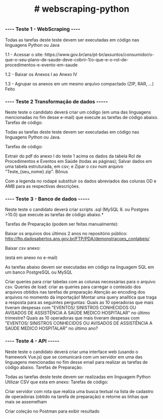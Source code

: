 <h1 align="center"> # webscraping-python <h1>


<h3>---- Teste 1 - WebScraping ----</h3>

<p>Todas as tarefas deste teste devem ser executadas em código nas linguagens Python ou Java</p>

<p>
1.1 - Acessar o site: https://www.gov.br/ans/pt-br/assuntos/consumidor/o-que-o-seu-plano-de-saude-deve-cobrir-1/o-que-e-o-rol-de-procedimentos-e-evento-em-saude

1.2 - Baixar os Anexos I ao Anexo IV

1.3 - Agrupar os anexos em um mesmo arquivo compactado (ZIP, RAR, ...)
Feito
</p>

<h3>---- Teste 2 Transformação de dados -----</h3>

<p>
Neste teste o candidato deverá criar um código (em uma das linguagens mencionadas no fim desse e-mail) que execute as tarefas de código abaixo. Tarefas de código:

Todas as tarefas deste teste devem ser executadas em código nas linguagens Python ou Java.
</p>

<p>
Tarefas de código:

Extrair do pdf do anexo I do teste 1 acima os dados da tabela Rol de Procedimentos e Eventos em Saúde (todas as páginas);
Salvar dados em uma tabela estruturada, em csv;
e Zipar o csv num arquivo "Teste_{seu_nome}.zip".
Bônus

Com a legenda no rodapé substituir os dados abreviados das colunas OD e AMB para as respectivas descrições.

</p>




<h3>---- Teste 3 - Banco de dados -----</h3>

<p>

Neste teste o candidato deverá criar scripts .sql (MySQL 8. ou Postgres >10.0) que execute as tarefas de código abaixo.*

Tarefas de Preparação (podem ser feitas manualmente):

Baixar os arquivos dos últimos 2 anos no repositório público: http://ftp.dadosabertos.ans.gov.br/FTP/PDA/demonstracoes_contabeis/

Baixar csv anexo:

(está em anexo no e-mail)

As tarefas abaixo devem ser executadas em código na linguagem SQL em um banco PostgreSQL ou MySQL

Criar queries para criar tabelas com as colunas necessárias para o arquivo csv.
Queries de load: criar as queries para carregar o conteúdo dos arquivos obtidos nas tarefas de preparação
Atenção ao encoding dos arquivos no momento da importação!
Montar uma query analítica que traga a resposta para as seguintes perguntas:
Quais as 10 operadoras que mais tiveram despesas com "EVENTOS/ SINISTROS CONHECIDOS OU AVISADOS  DE ASSISTÊNCIA A SAÚDE MEDICO HOSPITALAR" no último trimestre?
Quais as 10 operadoras que mais tiveram despesas com "EVENTOS/ SINISTROS CONHECIDOS OU AVISADOS  DE ASSISTÊNCIA A SAÚDE MEDICO HOSPITALAR" no último ano?
</p>

<h3>---- Teste 4 - API -----</h3>

<p>
Neste teste o candidato deverá criar uma interface web (usando o framework Vue.js) que se comunicará com um servidor em uma das linguagens mencionadas no fim desse email para realizar as tarefas de código abaixo. Tarefas de Preparação:

Todas as tarefas deste teste devem ser realizadas em linguagem Python
Utilizar CSV que esta em anexo:
Tarefas de código:

Criar servidor com rota que realiza uma busca textual na lista de cadastro de operadoras (obtido na tarefa de preparação) e retorne as linhas que mais se assemelham

Criar coleção no Postman para exibir resultado

</p>